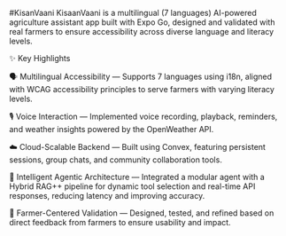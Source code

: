 #KisanVaani
KisaanVaani is a multilingual (7 languages) AI-powered agriculture assistant app built with Expo Go, designed and validated with real farmers to ensure accessibility across diverse language and literacy levels.

✨ Key Highlights

🗣️ Multilingual Accessibility — Supports 7 languages using i18n, aligned with WCAG accessibility principles to serve farmers with varying literacy levels.

🎙️ Voice Interaction — Implemented voice recording, playback, reminders, and weather insights powered by the OpenWeather API.

☁️ Cloud-Scalable Backend — Built using Convex, featuring persistent sessions, group chats, and community collaboration tools.

🤖 Intelligent Agentic Architecture — Integrated a modular agent with a Hybrid RAG++ pipeline for dynamic tool selection and real-time API responses, reducing latency and improving accuracy.

👥 Farmer-Centered Validation — Designed, tested, and refined based on direct feedback from farmers to ensure usability and impact.
